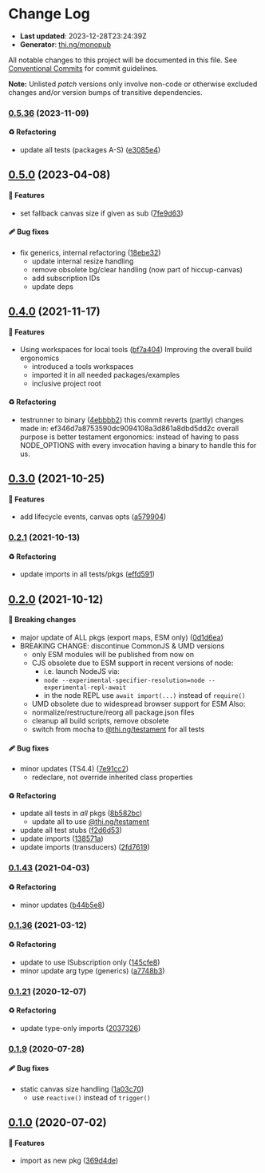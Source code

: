 # Change Log

- **Last updated**: 2023-12-28T23:24:39Z
- **Generator**: [thi.ng/monopub](https://thi.ng/monopub)

All notable changes to this project will be documented in this file.
See [Conventional Commits](https://conventionalcommits.org/) for commit guidelines.

**Note:** Unlisted _patch_ versions only involve non-code or otherwise excluded changes
and/or version bumps of transitive dependencies.

### [0.5.36](https://github.com/thi-ng/umbrella/tree/@thi.ng/rdom-canvas@0.5.36) (2023-11-09)

#### ♻️ Refactoring

- update all tests (packages A-S) ([e3085e4](https://github.com/thi-ng/umbrella/commit/e3085e4))

## [0.5.0](https://github.com/thi-ng/umbrella/tree/@thi.ng/rdom-canvas@0.5.0) (2023-04-08)

#### 🚀 Features

- set fallback canvas size if given as sub ([7fe9d63](https://github.com/thi-ng/umbrella/commit/7fe9d63))

#### 🩹 Bug fixes

- fix generics, internal refactoring ([18ebe32](https://github.com/thi-ng/umbrella/commit/18ebe32))
  - update internal resize handling
  - remove obsolete bg/clear handling (now part of hiccup-canvas)
  - add subscription IDs
  - update deps

## [0.4.0](https://github.com/thi-ng/umbrella/tree/@thi.ng/rdom-canvas@0.4.0) (2021-11-17)

#### 🚀 Features

- Using workspaces for local tools ([bf7a404](https://github.com/thi-ng/umbrella/commit/bf7a404))
  Improving the overall build ergonomics
  - introduced a tools workspaces
  - imported it in all needed packages/examples
  - inclusive project root

#### ♻️ Refactoring

- testrunner to binary ([4ebbbb2](https://github.com/thi-ng/umbrella/commit/4ebbbb2))
  this commit reverts (partly) changes made in:
  ef346d7a8753590dc9094108a3d861a8dbd5dd2c
  overall purpose is better testament ergonomics:
  instead of having to pass NODE_OPTIONS with every invocation
  having a binary to handle this for us.

## [0.3.0](https://github.com/thi-ng/umbrella/tree/@thi.ng/rdom-canvas@0.3.0) (2021-10-25)

#### 🚀 Features

- add lifecycle events, canvas opts ([a579904](https://github.com/thi-ng/umbrella/commit/a579904))

### [0.2.1](https://github.com/thi-ng/umbrella/tree/@thi.ng/rdom-canvas@0.2.1) (2021-10-13)

#### ♻️ Refactoring

- update imports in all tests/pkgs ([effd591](https://github.com/thi-ng/umbrella/commit/effd591))

## [0.2.0](https://github.com/thi-ng/umbrella/tree/@thi.ng/rdom-canvas@0.2.0) (2021-10-12)

#### 🛑 Breaking changes

- major update of ALL pkgs (export maps, ESM only) ([0d1d6ea](https://github.com/thi-ng/umbrella/commit/0d1d6ea))
- BREAKING CHANGE: discontinue CommonJS & UMD versions
  - only ESM modules will be published from now on
  - CJS obsolete due to ESM support in recent versions of node:
    - i.e. launch NodeJS via:
    - `node --experimental-specifier-resolution=node --experimental-repl-await`
    - in the node REPL use `await import(...)` instead of `require()`
  - UMD obsolete due to widespread browser support for ESM
  Also:
  - normalize/restructure/reorg all package.json files
  - cleanup all build scripts, remove obsolete
  - switch from mocha to [@thi.ng/testament](https://github.com/thi-ng/umbrella/tree/main/packages/testament) for all tests

#### 🩹 Bug fixes

- minor updates (TS4.4) ([7e91cc2](https://github.com/thi-ng/umbrella/commit/7e91cc2))
  - redeclare, not override inherited class properties

#### ♻️ Refactoring

- update all tests in _all_ pkgs ([8b582bc](https://github.com/thi-ng/umbrella/commit/8b582bc))
  - update all to use [@thi.ng/testament](https://github.com/thi-ng/umbrella/tree/main/packages/testament)
- update all test stubs ([f2d6d53](https://github.com/thi-ng/umbrella/commit/f2d6d53))
- update imports ([138571a](https://github.com/thi-ng/umbrella/commit/138571a))
- update imports (transducers) ([2fd7619](https://github.com/thi-ng/umbrella/commit/2fd7619))

### [0.1.43](https://github.com/thi-ng/umbrella/tree/@thi.ng/rdom-canvas@0.1.43) (2021-04-03)

#### ♻️ Refactoring

- minor updates ([b44b5e8](https://github.com/thi-ng/umbrella/commit/b44b5e8))

### [0.1.36](https://github.com/thi-ng/umbrella/tree/@thi.ng/rdom-canvas@0.1.36) (2021-03-12)

#### ♻️ Refactoring

- update to use ISubscription only ([145cfe8](https://github.com/thi-ng/umbrella/commit/145cfe8))
- minor update arg type (generics) ([a7748b3](https://github.com/thi-ng/umbrella/commit/a7748b3))

### [0.1.21](https://github.com/thi-ng/umbrella/tree/@thi.ng/rdom-canvas@0.1.21) (2020-12-07)

#### ♻️ Refactoring

- update type-only imports ([2037326](https://github.com/thi-ng/umbrella/commit/2037326))

### [0.1.9](https://github.com/thi-ng/umbrella/tree/@thi.ng/rdom-canvas@0.1.9) (2020-07-28)

#### 🩹 Bug fixes

- static canvas size handling ([1a03c70](https://github.com/thi-ng/umbrella/commit/1a03c70))
  - use `reactive()` instead of `trigger()`

## [0.1.0](https://github.com/thi-ng/umbrella/tree/@thi.ng/rdom-canvas@0.1.0) (2020-07-02)

#### 🚀 Features

- import as new pkg ([369d4de](https://github.com/thi-ng/umbrella/commit/369d4de))
